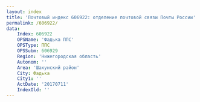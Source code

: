 ```yaml
---
layout: index
title: 'Почтовый индекс 606922: отделение почтовой связи Почты России'
permalink: /606922/
data:
    Index: 606922
    OPSName: 'Фадька ППС'
    OPSType: ППС
    OPSSubm: 606929
    Region: 'Нижегородская область'
    Autonom: ''
    Area: 'Шахунский район'
    City: Фадька
    City1: ''
    ActDate: '20170711'
    IndexOld: ''
---
```

